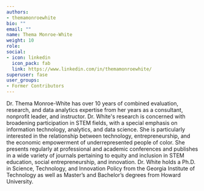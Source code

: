 ```yaml
---
authors:
- themamonroewhite
bio: ""
email: ""
name: Thema Monroe-White
weight: 10
role:
social:
- icon: linkedin
  icon_pack: fab
  link: https://www.linkedin.com/in/themamonroewhite/
superuser: fase
user_groups:
- Former Contributors
---
```


Dr. Thema Monroe-White has over 10 years of combined evaluation, research, and data analytics expertise from her years as a consultant, nonprofit leader, and instructor.  Dr. White's research is concerned with broadening participation in STEM fields, with a special emphasis on information technology, analytics, and data science. She is particularly interested in the relationship between technology, entrepreneurship, and the economic empowerment of underrepresented people of color. She presents regularly at professional and academic conferences and publishes in a wide variety of journals pertaining to equity and inclusion in STEM education, social entrepreneurship, and innovation. Dr. White holds a Ph.D. in Science, Technology, and Innovation Policy from the Georgia Institute of Technology as well as Master’s and Bachelor’s degrees from Howard University.
